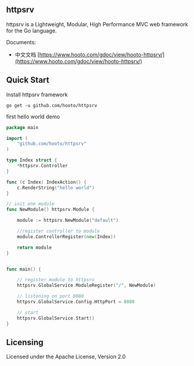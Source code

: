 ## httpsrv

httpsrv is a Lightweight, Modular, High Performance MVC web framework for the Go language.

Documents:
* 中文文档 [https://www.hooto.com/gdoc/view/hooto-httpsrv/](https://www.hooto.com/gdoc/view/hooto-httpsrv/)

## Quick Start

Install httpsrv framework

```shell
go get -u github.com/hooto/httpsrv

```

first hello world demo

```go
package main

import (
    "github.com/hooto/httpsrv"
)

type Index struct {
    *httpsrv.Controller
}

func (c Index) IndexAction() {
    c.RenderString("hello world")
}

// init one module
func NewModule() httpsrv.Module {

	module := httpsrv.NewModule("default")

	//register controller to module
	module.ControllerRegister(new(Index))

	return module
}


func main() {

    // register module to httpsrv
    httpsrv.GlobalService.ModuleRegister("/", NewModule)

    // listening on port 8080
    httpsrv.GlobalService.Config.HttpPort = 8080

    // start
    httpsrv.GlobalService.Start()
}
```

## Licensing
Licensed under the Apache License, Version 2.0

